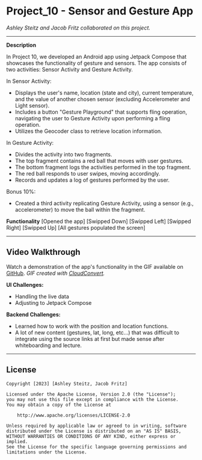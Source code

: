 # Project_10 - Sensor and Gesture App

*Ashley Steitz and Jacob Fritz collaborated on this project.*

---

**Description**

In Project 10, we developed an Android app using Jetpack Compose that showcases the functionality of gesture and sensors.
The app consists of two activities: Sensor Activity and Gesture Activity.

In Sensor Activity:
- Displays the user's name, location (state and city), current temperature, and the value of another chosen sensor (excluding Accelerometer and Light sensor).
- Includes a button "Gesture Playground" that supports fling operation, navigating the user to Gesture Activity upon performing a fling operation.
- Utilizes the Geocoder class to retrieve location information.

In Gesture Activity:
- Divides the activity into two fragments.
- The top fragment contains a red ball that moves with user gestures.
- The bottom fragment logs the activities performed in the top fragment.
- The red ball responds to user swipes, moving accordingly.
- Records and updates a log of gestures performed by the user.

Bonus 10%:
- Created a third activity replicating Gesture Activity, using a sensor (e.g., accelerometer) to move the ball within the fragment.

**Functionality**
[Opened the app]
[Swipped Down]
[Swipped Left]
[Swipped Right]
[Swipped Up]
[All gestures populated the screen]

---

## Video Walkthrough

Watch a demonstration of the app's functionality in the GIF available on [GitHub](https://github.com/jfritz25/Project8ThisIsTheOne/blob/master/app/src/main/java/com/example/project8/convert.gif).
*GIF created with [CloudConvert](https://cloudconvert.com/).*

**UI Challenges:**
- Handling the live data
- Adjusting to Jetpack Compose

**Backend Challenges:**
- Learned how to work with the position and location functions.
- A lot of new content (gestures, lat, long, etc...) that was difficult to integrate using the source links at first but made sense after whiteboarding and lecture.

---

## License

    Copyright [2023] [Ashley Steitz, Jacob Fritz]

    Licensed under the Apache License, Version 2.0 (the "License");
    you may not use this file except in compliance with the License.
    You may obtain a copy of the License at

        http://www.apache.org/licenses/LICENSE-2.0

    Unless required by applicable law or agreed to in writing, software
    distributed under the License is distributed on an "AS IS" BASIS,
    WITHOUT WARRANTIES OR CONDITIONS OF ANY KIND, either express or implied.
    See the License for the specific language governing permissions and
    limitations under the License.


